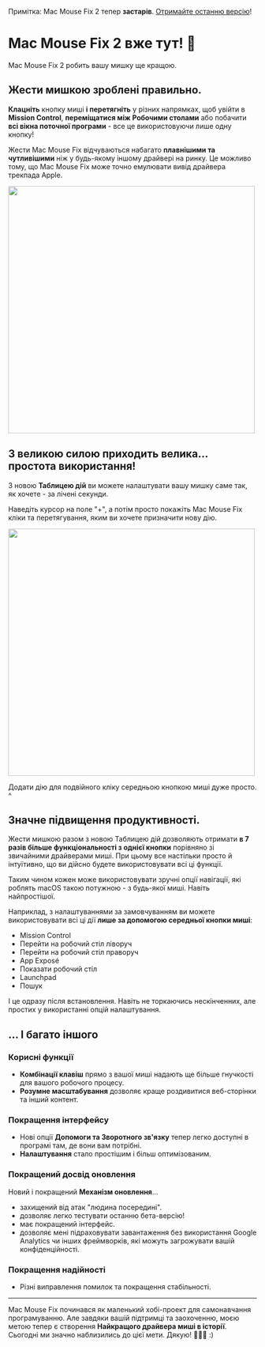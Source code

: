 Примітка: Mac Mouse Fix 2 тепер **застарів**. [Отримайте останню версію](https://github.com/noah-nuebling/mac-mouse-fix/releases)!

# Mac Mouse Fix 2 вже тут! 🎉

Mac Mouse Fix 2 робить вашу мишку ще кращою.

## Жести мишкою зроблені правильно.

**Клацніть** кнопку миші **і перетягніть** у різних напрямках, щоб увійти в **Mission Control**, **переміщатися між Робочими столами** або побачити **всі вікна поточної програми** - все це використовуючи лише одну кнопку!

Жести Mac Mouse Fix відчуваються набагато **плавнішими та чутливішими** ніж у будь-якому іншому драйвері на ринку.
Це можливо тому, що Mac Mouse Fix може точно емулювати вивід драйвера трекпада Apple.

<img width=500px src="https://user-images.githubusercontent.com/40808343/149643011-cc3311f1-af5c-453a-8206-2c6496d73d61.gif">

## З великою силою приходить велика... простота використання!

З новою **Таблицею дій** ви можете налаштувати вашу мишку саме так, як хочете - за лічені секунди.

Наведіть курсор на поле "+", а потім просто покажіть Mac Mouse Fix кліки та перетягування, яким ви хочете призначити нову дію.

<img width=500px src="https://user-images.githubusercontent.com/40808343/149642392-d0e25cf9-b49b-4398-b2e9-af2e810c8594.gif">

Додати дію для подвійного кліку середньою кнопкою миші дуже просто. ^

## Значне підвищення продуктивності.

Жести мишкою разом з новою Таблицею дій дозволяють отримати **в 7 разів більше функціональності з однієї кнопки** порівняно зі звичайними драйверами миші. При цьому все настільки просто й інтуїтивно, що ви дійсно будете використовувати всі ці функції.

Таким чином кожен може використовувати зручні опції навігації, які роблять macOS такою потужною - з будь-якої миші. Навіть найпростішої.

Наприклад, з налаштуваннями за замовчуванням ви можете використовувати всі ці дії **лише за допомогою середньої кнопки миші**:

- Mission Control
- Перейти на робочий стіл ліворуч
- Перейти на робочий стіл праворуч
- App Exposé
- Показати робочий стіл
- Launchpad
- Пошук

І це одразу після встановлення. Навіть не торкаючись нескінченних, але простих у використанні опцій налаштування.

## ... І багато іншого

### Корисні функції

- **Комбінації клавіш** прямо з вашої миші надають ще більше гнучкості для вашого робочого процесу.
- **Розумне масштабування** дозволяє краще роздивитися веб-сторінки та інший контент.

### Покращення інтерфейсу

- Нові опції **Допомоги та Зворотного зв'язку** тепер легко доступні в програмі там, де вони вам потрібні.
- **Налаштування** стало простішим і більш оптимізованим.

### Покращений досвід оновлення

Новий і покращений **Механізм оновлення**...

- захищений від атак "людина посередині".
- дозволяє легко тестувати останню бета-версію!
- має покращений інтерфейс.
- дозволяє мені підраховувати завантаження без використання Google Analytics чи інших фреймворків, які можуть загрожувати вашій конфіденційності.

### Покращення надійності

- Різні виправлення помилок та покращення стабільності.

---

Mac Mouse Fix починався як маленький хобі-проект для самонавчання програмуванню. Але завдяки вашій підтримці та заохоченню, моєю метою тепер є створення **Найкращого драйвера миші в історії**. Сьогодні ми значно наблизились до цієї мети. Дякую! 🚀🚀🚀 :)
